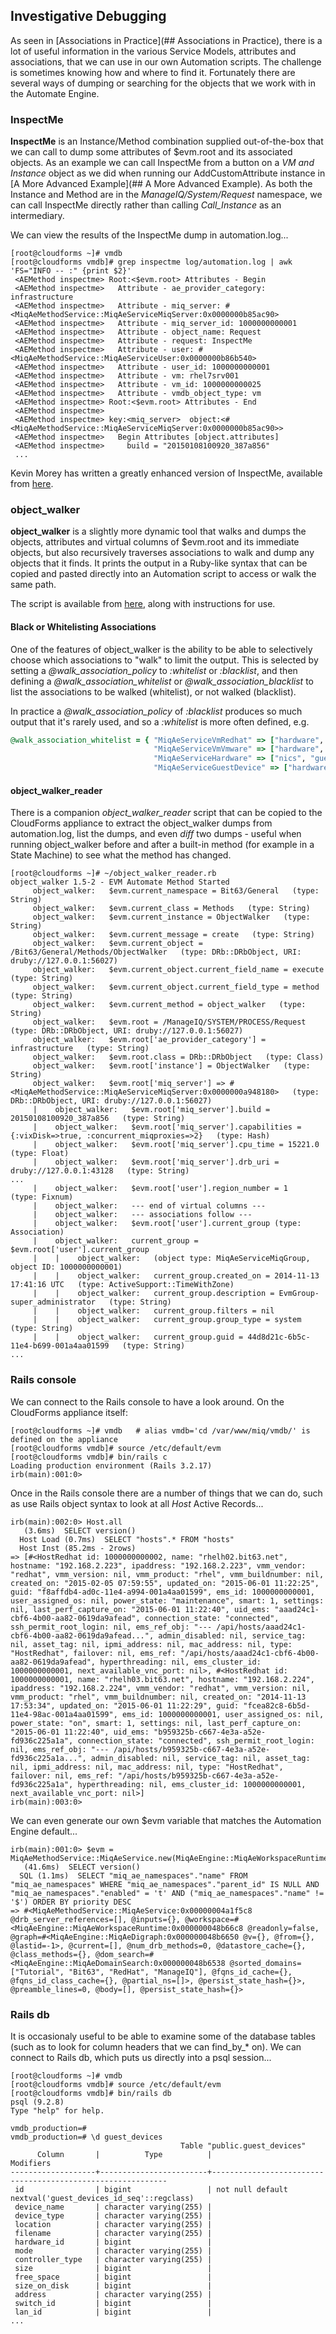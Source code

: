 ## Investigative Debugging

As seen in [Associations in Practice](## Associations in Practice), there is a lot of useful information in the various Service Models, attributes and associations, that we can use in our own Automation scripts. The challenge is sometimes knowing how and where to find it. Fortunately there are several ways of dumping or searching for the objects that we work with in the Automate Engine.

### InspectMe

**InspectMe** is an Instance/Method combination supplied out-of-the-box that we can call to dump some attributes of $evm.root and its associated objects. As an example we can call InspectMe from a button on a _VM and Instance_ object as we did when running our AddCustomAttribute instance in [A More Advanced Example](## A More Advanced Example). As both the Instance and Method are in the _ManageIQ/System/Request_ namespace, we can call InspectMe directly rather than calling _Call\_Instance_ as an intermediary.

We can view the results of the InspectMe dump in automation.log...

```
[root@cloudforms ~]# vmdb
[root@cloudforms vmdb]# grep inspectme log/automation.log | awk 'FS="INFO -- :" {print $2}'
 <AEMethod inspectme> Root:<$evm.root> Attributes - Begin
 <AEMethod inspectme>   Attribute - ae_provider_category: infrastructure
 <AEMethod inspectme>   Attribute - miq_server: #<MiqAeMethodService::MiqAeServiceMiqServer:0x0000000b85ac90>
 <AEMethod inspectme>   Attribute - miq_server_id: 1000000000001
 <AEMethod inspectme>   Attribute - object_name: Request
 <AEMethod inspectme>   Attribute - request: InspectMe
 <AEMethod inspectme>   Attribute - user: #<MiqAeMethodService::MiqAeServiceUser:0x0000000b86b540>
 <AEMethod inspectme>   Attribute - user_id: 1000000000001
 <AEMethod inspectme>   Attribute - vm: rhel7srv001
 <AEMethod inspectme>   Attribute - vm_id: 1000000000025
 <AEMethod inspectme>   Attribute - vmdb_object_type: vm
 <AEMethod inspectme> Root:<$evm.root> Attributes - End
 <AEMethod inspectme>
 <AEMethod inspectme> key:<miq_server>  object:<#<MiqAeMethodService::MiqAeServiceMiqServer:0x0000000b85ac90>>
 <AEMethod inspectme>   Begin Attributes [object.attributes]
 <AEMethod inspectme>     build = "20150108100920_387a856"
 ...
```

Kevin Morey has written a greatly enhanced version of InspectMe, available from [here](https://github.com/ramrexx/CloudFormsPOC/blob/master/Automate/CloudFormsPOC/System/Request.class/__methods__/inspectme.rb). 

### object_walker

**object\_walker** is a slightly more dynamic tool that walks and dumps the objects, attributes and virtual columns of $evm.root and its immediate objects, but also recursively traverses associations to walk and dump any objects that it finds. It prints the output in a Ruby-like syntax that can be copied and pasted directly into an Automation script to access or walk the same path.

The script is available from [here](https://github.com/pemcg/object_walker), along with instructions for use.

#### Black or Whitelisting Associations

One of the features of object\_walker is the ability to be able to selectively choose which associations to "walk" to limit the output. This is selected by setting a _@walk\_association\_policy_ to _:whitelist_ or _:blacklist_, and then defining a _@walk\_association\_whitelist_ or _@walk\_association\_blacklist_ to list the associations to be walked (whitelist), or not walked (blacklist).

In practice a _@walk\_association\_policy_ of _:blacklist_ produces so much output that it's rarely used, and so a _:whitelist_ is more often defined, e.g.

```ruby
@walk_association_whitelist = { "MiqAeServiceVmRedhat" => ["hardware", "host", "storage"],
                                "MiqAeServiceVmVmware" => ["hardware", "host", "storage"],
                                "MiqAeServiceHardware" => ["nics", "guest_devices", "ports", "storage_adapters" ],
                                "MiqAeServiceGuestDevice" => ["hardware", "lan", "network"] }
```

#### object\_walker\_reader
There is a companion _object\_walker\_reader_ script that can be copied to the CloudForms appliance to extract the object\_walker dumps from automation.log, list the dumps, and even _diff_ two dumps - useful when running object\_walker before and after a built-in method (for example in a State Machine) to see what the method has changed.

```
[root@cloudforms ~]# ~/object_walker_reader.rb
object_walker 1.5-2 - EVM Automate Method Started
     object_walker:   $evm.current_namespace = Bit63/General   (type: String)
     object_walker:   $evm.current_class = Methods   (type: String)
     object_walker:   $evm.current_instance = ObjectWalker   (type: String)
     object_walker:   $evm.current_message = create   (type: String)
     object_walker:   $evm.current_object = /Bit63/General/Methods/ObjectWalker   (type: DRb::DRbObject, URI: druby://127.0.0.1:56027)
     object_walker:   $evm.current_object.current_field_name = execute   (type: String)
     object_walker:   $evm.current_object.current_field_type = method   (type: String)
     object_walker:   $evm.current_method = object_walker   (type: String)
     object_walker:   $evm.root = /ManageIQ/SYSTEM/PROCESS/Request   (type: DRb::DRbObject, URI: druby://127.0.0.1:56027)
     object_walker:   $evm.root['ae_provider_category'] = infrastructure   (type: String)
     object_walker:   $evm.root.class = DRb::DRbObject   (type: Class)
     object_walker:   $evm.root['instance'] = ObjectWalker   (type: String)
     object_walker:   $evm.root['miq_server'] => #<MiqAeMethodService::MiqAeServiceMiqServer:0x0000000a948180>   (type: DRb::DRbObject, URI: druby://127.0.0.1:56027)
     |    object_walker:   $evm.root['miq_server'].build = 20150108100920_387a856   (type: String)
     |    object_walker:   $evm.root['miq_server'].capabilities = {:vixDisk=>true, :concurrent_miqproxies=>2}   (type: Hash)
     |    object_walker:   $evm.root['miq_server'].cpu_time = 15221.0   (type: Float)
     |    object_walker:   $evm.root['miq_server'].drb_uri = druby://127.0.0.1:43128   (type: String)
...
     |    object_walker:   $evm.root['user'].region_number = 1   (type: Fixnum)
     |    object_walker:   --- end of virtual columns ---
     |    object_walker:   --- associations follow ---
     |    object_walker:   $evm.root['user'].current_group (type: Association)
     |    object_walker:   current_group = $evm.root['user'].current_group
     |    |    object_walker:   (object type: MiqAeServiceMiqGroup, object ID: 1000000000001)
     |    |    object_walker:   current_group.created_on = 2014-11-13 17:41:16 UTC   (type: ActiveSupport::TimeWithZone)
     |    |    object_walker:   current_group.description = EvmGroup-super_administrator   (type: String)
     |    |    object_walker:   current_group.filters = nil
     |    |    object_walker:   current_group.group_type = system   (type: String)
     |    |    object_walker:   current_group.guid = 44d8d21c-6b5c-11e4-b699-001a4aa01599   (type: String)
...
```



### Rails console

We can connect to the Rails console to have a look around. On the CloudForms appliance itself:

```
[root@cloudforms ~]# vmdb   # alias vmdb='cd /var/www/miq/vmdb/' is defined on the appliance
[root@cloudforms vmdb]# source /etc/default/evm
[root@cloudforms vmdb]# bin/rails c
Loading production environment (Rails 3.2.17)
irb(main):001:0>
```
Once in the Rails console there are a number of things that we can do, such as use Rails object syntax to look at all _Host_ Active Records...

```
irb(main):002:0> Host.all
   (3.6ms)  SELECT version()
  Host Load (0.7ms)  SELECT "hosts".* FROM "hosts"
  Host Inst (85.2ms - 2rows)
=> [#<HostRedhat id: 1000000000002, name: "rhelh02.bit63.net", hostname: "192.168.2.223", ipaddress: "192.168.2.223", vmm_vendor: "redhat", vmm_version: nil, vmm_product: "rhel", vmm_buildnumber: nil, created_on: "2015-02-05 07:59:55", updated_on: "2015-06-01 11:22:25", guid: "f8affdb4-ad0c-11e4-a994-001a4aa01599", ems_id: 1000000000001, user_assigned_os: nil, power_state: "maintenance", smart: 1, settings: nil, last_perf_capture_on: "2015-06-01 11:22:40", uid_ems: "aaad24c1-cbf6-4b00-aa82-0619da9afead", connection_state: "connected", ssh_permit_root_login: nil, ems_ref_obj: "--- /api/hosts/aaad24c1-cbf6-4b00-aa82-0619da9afead...", admin_disabled: nil, service_tag: nil, asset_tag: nil, ipmi_address: nil, mac_address: nil, type: "HostRedhat", failover: nil, ems_ref: "/api/hosts/aaad24c1-cbf6-4b00-aa82-0619da9afead", hyperthreading: nil, ems_cluster_id: 1000000000001, next_available_vnc_port: nil>, #<HostRedhat id: 1000000000001, name: "rhelh03.bit63.net", hostname: "192.168.2.224", ipaddress: "192.168.2.224", vmm_vendor: "redhat", vmm_version: nil, vmm_product: "rhel", vmm_buildnumber: nil, created_on: "2014-11-13 17:53:34", updated_on: "2015-06-01 11:22:29", guid: "fcea82c8-6b5d-11e4-98ac-001a4aa01599", ems_id: 1000000000001, user_assigned_os: nil, power_state: "on", smart: 1, settings: nil, last_perf_capture_on: "2015-06-01 11:22:40", uid_ems: "b959325b-c667-4e3a-a52e-fd936c225a1a", connection_state: "connected", ssh_permit_root_login: nil, ems_ref_obj: "--- /api/hosts/b959325b-c667-4e3a-a52e-fd936c225a1a...", admin_disabled: nil, service_tag: nil, asset_tag: nil, ipmi_address: nil, mac_address: nil, type: "HostRedhat", failover: nil, ems_ref: "/api/hosts/b959325b-c667-4e3a-a52e-fd936c225a1a", hyperthreading: nil, ems_cluster_id: 1000000000001, next_available_vnc_port: nil>]
irb(main):003:0>
```

We can even generate our own $evm variable that matches the Automation Engine default...

```
irb(main):001:0> $evm = MiqAeMethodService::MiqAeService.new(MiqAeEngine::MiqAeWorkspaceRuntime.new)
   (41.6ms)  SELECT version()
  SQL (1.1ms)  SELECT "miq_ae_namespaces"."name" FROM "miq_ae_namespaces" WHERE "miq_ae_namespaces"."parent_id" IS NULL AND "miq_ae_namespaces"."enabled" = 't' AND ("miq_ae_namespaces"."name" != '$') ORDER BY priority DESC
=> #<MiqAeMethodService::MiqAeService:0x00000004a1f5c8 @drb_server_references=[], @inputs={}, @workspace=#<MiqAeEngine::MiqAeWorkspaceRuntime:0x000000048b66c8 @readonly=false, @graph=#<MiqAeEngine::MiqAeDigraph:0x000000048b6650 @v={}, @from={}, @lastid=-1>, @current=[], @num_drb_methods=0, @datastore_cache={}, @class_methods={}, @dom_search=#<MiqAeEngine::MiqAeDomainSearch:0x000000048b6538 @sorted_domains=["Tutorial", "Bit63", "RedHat", "ManageIQ"], @fqns_id_cache={}, @fqns_id_class_cache={}, @partial_ns=[]>, @persist_state_hash={}>, @preamble_lines=0, @body=[], @persist_state_hash={}>
```

### Rails db

It is occasionaly useful to be able to examine some of the database tables (such as to look for column headers that we can find\_by\_* on). We can connect to Rails db, which puts us directly into a psql session...

```
[root@cloudforms ~]# vmdb 
[root@cloudforms vmdb]# source /etc/default/evm
[root@cloudforms vmdb]# bin/rails db
psql (9.2.8)
Type "help" for help.

vmdb_production=#
vmdb_production=# \d guest_devices
                                      Table "public.guest_devices"
      Column       |          Type          |                         Modifiers
-------------------+------------------------+------------------------------------------------------------
 id                | bigint                 | not null default nextval('guest_devices_id_seq'::regclass)
 device_name       | character varying(255) |
 device_type       | character varying(255) |
 location          | character varying(255) |
 filename          | character varying(255) |
 hardware_id       | bigint                 |
 mode              | character varying(255) |
 controller_type   | character varying(255) |
 size              | bigint                 |
 free_space        | bigint                 |
 size_on_disk      | bigint                 |
 address           | character varying(255) |
 switch_id         | bigint                 |
 lan_id            | bigint                 |
...
```
